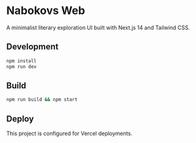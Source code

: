 # Nabokovs Web

A minimalist literary exploration UI built with Next.js 14 and Tailwind CSS.

## Development

```bash
npm install
npm run dev
```

## Build

```bash
npm run build && npm start
```

## Deploy

This project is configured for Vercel deployments.
